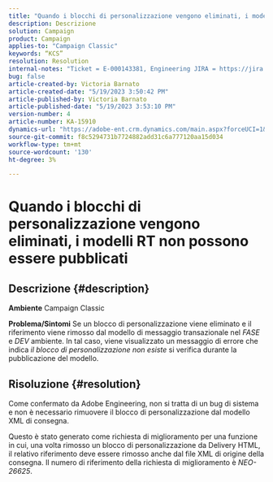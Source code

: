 ```yaml
---
title: "Quando i blocchi di personalizzazione vengono eliminati, i modelli RT non possono essere pubblicati"
description: Descrizione
solution: Campaign
product: Campaign
applies-to: "Campaign Classic"
keywords: “KCS”
resolution: Resolution
internal-notes: "Ticket = E-000143381, Engineering JIRA = https://jira.corp.adobe.com/browse/NEO-26451 , Enhancement = https://jira.corp.adobe.com/browse/NEO-26451"
bug: false
article-created-by: Victoria Barnato
article-created-date: "5/19/2023 3:50:42 PM"
article-published-by: Victoria Barnato
article-published-date: "5/19/2023 3:53:10 PM"
version-number: 4
article-number: KA-15910
dynamics-url: "https://adobe-ent.crm.dynamics.com/main.aspx?forceUCI=1&pagetype=entityrecord&etn=knowledgearticle&id=fb24c1e2-5cf6-ed11-8848-6045bd0065b6"
source-git-commit: f8c5294731b7724882add31c6a777120aa15d034
workflow-type: tm+mt
source-wordcount: '130'
ht-degree: 3%

---
```


# Quando i blocchi di personalizzazione vengono eliminati, i modelli RT non possono essere pubblicati

## Descrizione {#description}

<b>Ambiente</b>
Campaign Classic


<b>Problema/Sintomi</b>
Se un blocco di personalizzazione viene eliminato e il riferimento viene rimosso dal modello di messaggio transazionale nel *FASE* e *DEV* ambiente. In tal caso, viene visualizzato un messaggio di errore che indica *il blocco di personalizzazione non esiste* si verifica durante la pubblicazione del modello.


## Risoluzione {#resolution}


Come confermato da Adobe Engineering, non si tratta di un bug di sistema e non è necessario rimuovere il blocco di personalizzazione dal modello XML di consegna.

Questo è stato generato come richiesta di miglioramento per una funzione in cui, una volta rimosso un blocco di personalizzazione da Delivery HTML, il relativo riferimento deve essere rimosso anche dal file XML di origine della consegna. Il numero di riferimento della richiesta di miglioramento è *NEO-26625*.
